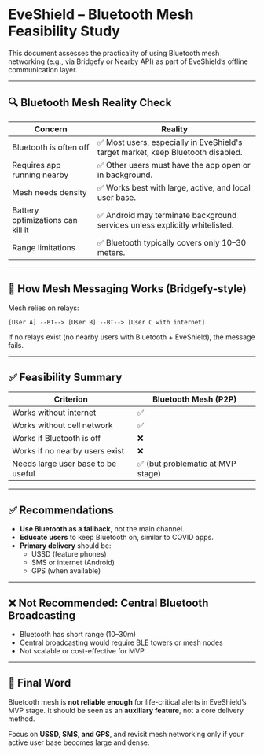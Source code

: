 # EveShield – Bluetooth Mesh Feasibility Study

This document assesses the practicality of using Bluetooth mesh networking (e.g., via Bridgefy or Nearby API) as part of EveShield’s offline communication layer.

---

## 🔍 Bluetooth Mesh Reality Check

| Concern                           | Reality                                                                          |
| --------------------------------- | -------------------------------------------------------------------------------- |
| Bluetooth is often off            | ✅ Most users, especially in EveShield's target market, keep Bluetooth disabled. |
| Requires app running nearby       | ✅ Other users must have the app open or in background.                          |
| Mesh needs density                | ✅ Works best with large, active, and local user base.                           |
| Battery optimizations can kill it | ✅ Android may terminate background services unless explicitly whitelisted.      |
| Range limitations                 | ✅ Bluetooth typically covers only 10–30 meters.                                 |

---

## 🔄 How Mesh Messaging Works (Bridgefy-style)

Mesh relies on relays:

```
[User A] --BT--> [User B] --BT--> [User C with internet]
```

If no relays exist (no nearby users with Bluetooth + EveShield), the message fails.

---

## ✅ Feasibility Summary

| Criterion                          | Bluetooth Mesh (P2P)              |
| ---------------------------------- | --------------------------------- |
| Works without internet             | ✅                                |
| Works without cell network         | ✅                                |
| Works if Bluetooth is off          | ❌                                |
| Works if no nearby users exist     | ❌                                |
| Needs large user base to be useful | ✅ (but problematic at MVP stage) |

---

## ✅ Recommendations

- **Use Bluetooth as a fallback**, not the main channel.
- **Educate users** to keep Bluetooth on, similar to COVID apps.
- **Primary delivery** should be:
  - USSD (feature phones)
  - SMS or internet (Android)
  - GPS (when available)

---

## ❌ Not Recommended: Central Bluetooth Broadcasting

- Bluetooth has short range (10–30m)
- Central broadcasting would require BLE towers or mesh nodes
- Not scalable or cost-effective for MVP

---

## 🧠 Final Word

Bluetooth mesh is **not reliable enough** for life-critical alerts in EveShield’s MVP stage. It should be seen as an **auxiliary feature**, not a core delivery method.

Focus on **USSD, SMS, and GPS**, and revisit mesh networking only if your active user base becomes large and dense.
